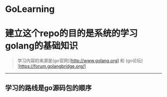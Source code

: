 # GoLearning

# 建立这个repo的目的是系统的学习golang的基础知识
> 学习内容的来源是(go官网)[http://www.golang.org] 和 (go论坛)[https://forum.golangbridge.org/]

----------------------

## 学习的路线是go源码包的顺序
